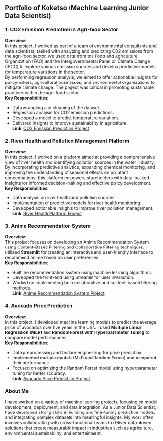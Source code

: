 ## **Portfolio of Koketso (Machine Learning Junior Data Scientist)**

### **1. CO2 Emission Prediction in Agri-food Sector**  
**Overview**:  
In this project, I worked as part of a team of environmental consultants and data scientists, tasked with analyzing and predicting CO2 emissions from the agri-food sector. We used data from the Food and Agriculture Organization (FAO) and the Intergovernmental Panel on Climate Change (IPCC) to explore various emission sources and develop predictive models for temperature variations in the sector.  
By performing regression analysis, we aimed to offer actionable insights for policymakers, agricultural businesses, and environmental organizations to mitigate climate change. The project was critical in promoting sustainable practices within the agri-food sector.  
**Key Responsibilities**:  
- Data wrangling and cleaning of the dataset.  
- Regression analysis for CO2 emission predictions.  
- Developed a model to predict temperature variations.  
- Delivered insights to improve sustainability in agriculture.  
**Link**: [CO2 Emission Prediction Project](https://github.com/OMMzobe/jb-2-2401FTDS_Regression_Project.git)

### **2. River Health and Pollution Management Platform**  
**Overview**:  
In this project, I worked on a platform aimed at providing a comprehensive view of river health and identifying pollution sources in the water industry. By incorporating predictive analytics, expanding chemical monitoring, and improving the understanding of seasonal effects on pollutant concentrations, this platform empowers stakeholders with data-backed insights for informed decision-making and effective policy development.  
**Key Responsibilities**:  
- Data analysis on river health and pollution sources.  
- Implementation of predictive models for river health monitoring.  
- Developed actionable insights to improve river pollution management.  
**Link**: [River Health Platform Project](https://github.com/Explore-AI/internship-project-2401-10.git)

### **3. Anime Recommendation System**  
**Overview**:  
This project focuses on developing an Anime Recommendation System using Content-Based Filtering and Collaborative Filtering techniques. I utilized **Streamlit** for creating an interactive and user-friendly interface to recommend anime based on user preferences.  
**Key Responsibilities**:  
- Built the recommendation system using machine learning algorithms.  
- Developed the front-end using Streamlit for user interaction.  
- Worked on implementing both collaborative and content-based filtering methods.  
**Link**: [Anime Recommendation System Project](https://github.com/NoziphoNdebele/2401FTDS_Unsupervised_Learning_Streamlit.git)

### **4. Avocado Price Prediction**  
**Overview**:  
In this project, I developed machine learning models to predict the average price of avocados over five years in the USA. I used **Multiple Linear Regression (MLR)** and **Random Forest with Hyperparameter Tuning** to compare model performances.  
**Key Responsibilities**:  
- Data preprocessing and feature engineering for price prediction.  
- Implemented multiple models (MLR and Random Forest) and compared their performance.  
- Focused on optimizing the Random Forest model using hyperparameter tuning for better accuracy.  
**Link**: [Avocado Price Prediction Project](https://github.com/Moraka1952/Individual-Project.git)

###  **About Me**
I have worked on a variety of machine learning projects, focusing on model development, deployment, and data integration. As a Junior Data Scientist, I have developed strong skills in building and fine-tuning predictive models, and integrating complex datasets into meaningful insights. My work often involves collaborating with cross-functional teams to deliver data-driven solutions that create measurable impact in industries such as agriculture, environmental sustainability, and entertainment.
